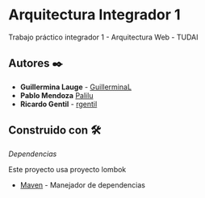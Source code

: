 # Arquitectura Integrador 1

Trabajo práctico integrador 1 - Arquitectura Web - TUDAI

## Autores ✒️

* **Guillermina Lauge** - [GuillerminaL](https://github.com/GuillerminaL)
* **Pablo Mendoza** [Palilu](https://github.com/Palilu)
* **Ricardo Gentil** - [rgentil](https://github.com/rgentil)

## Construido con 🛠️

_Dependencias_

Este proyecto usa proyecto lombok

* [Maven](https://maven.apache.org/) - Manejador de dependencias